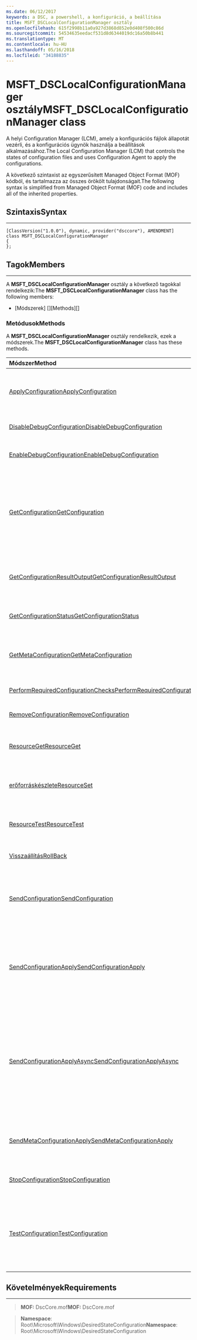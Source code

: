 ```yaml
---
ms.date: 06/12/2017
keywords: a DSC, a powershell, a konfiguráció, a beállítása
title: MSFT_DSCLocalConfigurationManager osztály
ms.openlocfilehash: 615f2998b11a0a927d3868d852e0d408f500c86d
ms.sourcegitcommit: 54534635eedacf531d8d6344019dc16a50b8b441
ms.translationtype: MT
ms.contentlocale: hu-HU
ms.lasthandoff: 05/16/2018
ms.locfileid: "34188835"
---
```

# <a name="msftdsclocalconfigurationmanager-class"></a><span data-ttu-id="5fd81-103">MSFT_DSCLocalConfigurationManager osztály</span><span class="sxs-lookup"><span data-stu-id="5fd81-103">MSFT_DSCLocalConfigurationManager class</span></span>

<span data-ttu-id="5fd81-104">A helyi Configuration Manager (LCM), amely a konfigurációs fájlok állapotát vezérli, és a konfigurációs ügynök használja a beállítások alkalmazásához.</span><span class="sxs-lookup"><span data-stu-id="5fd81-104">The Local Configuration Manager (LCM) that controls the states of configuration files and uses Configuration Agent to apply the configurations.</span></span>

<span data-ttu-id="5fd81-105">A következő szintaxist az egyszerűsített Managed Object Format (MOF) kódból, és tartalmazza az összes örökölt tulajdonságait.</span><span class="sxs-lookup"><span data-stu-id="5fd81-105">The following syntax is simplified from Managed Object Format (MOF) code and includes all of the inherited properties.</span></span>

## <a name="syntax"></a><span data-ttu-id="5fd81-106">Szintaxis</span><span class="sxs-lookup"><span data-stu-id="5fd81-106">Syntax</span></span>
------

``` syntax
[ClassVersion("1.0.0"), dynamic, provider("dsccore"), AMENDMENT]
class MSFT_DSCLocalConfigurationManager
{
};
```

## <a name="members"></a><span data-ttu-id="5fd81-107">Tagok</span><span class="sxs-lookup"><span data-stu-id="5fd81-107">Members</span></span>
-------

<span data-ttu-id="5fd81-108">A **MSFT_DSCLocalConfigurationManager** osztály a következő tagokkal rendelkezik:</span><span class="sxs-lookup"><span data-stu-id="5fd81-108">The **MSFT_DSCLocalConfigurationManager** class has the following members:</span></span>

-   <span data-ttu-id="5fd81-109">[Módszerek] []</span><span class="sxs-lookup"><span data-stu-id="5fd81-109">[Methods][]</span></span>

### <a name="methods"></a><span data-ttu-id="5fd81-110">Metódusok</span><span class="sxs-lookup"><span data-stu-id="5fd81-110">Methods</span></span>

<span data-ttu-id="5fd81-111">A **MSFT_DSCLocalConfigurationManager** osztály rendelkezik, ezek a módszerek.</span><span class="sxs-lookup"><span data-stu-id="5fd81-111">The **MSFT_DSCLocalConfigurationManager** class has these methods.</span></span>

|<span data-ttu-id="5fd81-112">Módszer</span><span class="sxs-lookup"><span data-stu-id="5fd81-112">Method</span></span> |<span data-ttu-id="5fd81-113">Leírás</span><span class="sxs-lookup"><span data-stu-id="5fd81-113">Description</span></span> |
|:--- |:---|
| [<span data-ttu-id="5fd81-114">ApplyConfiguration</span><span class="sxs-lookup"><span data-stu-id="5fd81-114">ApplyConfiguration</span></span>](msft-dsclocalconfigurationmanager-applyconfiguration.md)| <span data-ttu-id="5fd81-115">A konfigurációs ügynök használja a beállítások, amelyek függőben van.</span><span class="sxs-lookup"><span data-stu-id="5fd81-115">Uses the Configuration Agent to apply the configuration that is pending.</span></span>|
| [<span data-ttu-id="5fd81-116">DisableDebugConfiguration</span><span class="sxs-lookup"><span data-stu-id="5fd81-116">DisableDebugConfiguration</span></span>](msft-dsclocalconfigurationmanager-disabledebugconfiguration.md)| <span data-ttu-id="5fd81-117">Letiltja a DSC-erőforrás hibakeresés.</span><span class="sxs-lookup"><span data-stu-id="5fd81-117">Disables DSC resource debugging.</span></span>|
| [<span data-ttu-id="5fd81-118">EnableDebugConfiguration</span><span class="sxs-lookup"><span data-stu-id="5fd81-118">EnableDebugConfiguration</span></span>](msft-dsclocalconfigurationmanager-enabledebugconfiguration.md)| <span data-ttu-id="5fd81-119">A DSC-erőforrás hibakeresésének engedélyezése.</span><span class="sxs-lookup"><span data-stu-id="5fd81-119">Enables DSC resource debugging.</span></span>|
| [<span data-ttu-id="5fd81-120">GetConfiguration</span><span class="sxs-lookup"><span data-stu-id="5fd81-120">GetConfiguration</span></span>](msft-dsclocalconfigurationmanager-getconfiguration.md)| <span data-ttu-id="5fd81-121">A konfigurációs dokumentum küld a felügyelt csomóponthoz, és használja a **beolvasása** módszert a beállítások a konfigurációs ügynök.</span><span class="sxs-lookup"><span data-stu-id="5fd81-121">Sends the configuration document to the managed node and uses the **Get** method of the Configuration Agent to apply the configuration.</span></span>|
| [<span data-ttu-id="5fd81-122">GetConfigurationResultOutput</span><span class="sxs-lookup"><span data-stu-id="5fd81-122">GetConfigurationResultOutput</span></span>](msft-dsclocalconfigurationmanager-getconfigurationresultoutput.md)| <span data-ttu-id="5fd81-123">Egy adott feladat vonatkozó konfigurációs ügynök kimenetének beolvasása.</span><span class="sxs-lookup"><span data-stu-id="5fd81-123">Gets the Configuration Agent output relating to a specific job.</span></span>|
| [<span data-ttu-id="5fd81-124">GetConfigurationStatus</span><span class="sxs-lookup"><span data-stu-id="5fd81-124">GetConfigurationStatus</span></span>](msft-dsclocalconfigurationmanager-getconfigurationstatus.md)| <span data-ttu-id="5fd81-125">A konfigurációs állapotának előzménye beolvasása.</span><span class="sxs-lookup"><span data-stu-id="5fd81-125">Get the configuration status history.</span></span>|
| [<span data-ttu-id="5fd81-126">GetMetaConfiguration</span><span class="sxs-lookup"><span data-stu-id="5fd81-126">GetMetaConfiguration</span></span>](msft-dsclocalconfigurationmanager-getmetaconfiguration.md)| <span data-ttu-id="5fd81-127">Lekérdezi a megadott konfigurációs ügynök szabályozzák, hogy LCM beállításokat.</span><span class="sxs-lookup"><span data-stu-id="5fd81-127">Gets the LCM settings that are used to control Configuration Agent.</span></span>|
| [<span data-ttu-id="5fd81-128">PerformRequiredConfigurationChecks</span><span class="sxs-lookup"><span data-stu-id="5fd81-128">PerformRequiredConfigurationChecks</span></span>](msft-dsclocalconfigurationmanager-performrequiredconfigurationchecks.md)| <span data-ttu-id="5fd81-129">A konzisztencia-ellenőrzés indítása.</span><span class="sxs-lookup"><span data-stu-id="5fd81-129">Starts the consistency check.</span></span>|
| [<span data-ttu-id="5fd81-130">RemoveConfiguration</span><span class="sxs-lookup"><span data-stu-id="5fd81-130">RemoveConfiguration</span></span>](msft-dsclocalconfigurationmanager-removeconfiguration.md)| <span data-ttu-id="5fd81-131">Eltávolítja a konfigurációs fájlok.</span><span class="sxs-lookup"><span data-stu-id="5fd81-131">Removes the configuration files.</span></span>|
| [<span data-ttu-id="5fd81-132">ResourceGet</span><span class="sxs-lookup"><span data-stu-id="5fd81-132">ResourceGet</span></span>](msft-dsclocalconfigurationmanager-resourceget.md)| <span data-ttu-id="5fd81-133">Közvetlenül meghívja a **beolvasása** DSC erőforrás metódust.</span><span class="sxs-lookup"><span data-stu-id="5fd81-133">Directly calls the **Get** method of a DSC resource.</span></span>|
| [<span data-ttu-id="5fd81-134">erőforráskészlete</span><span class="sxs-lookup"><span data-stu-id="5fd81-134">ResourceSet</span></span>](msft-dsclocalconfigurationmanager-resourceset.md)| <span data-ttu-id="5fd81-135">Közvetlenül meghívja a **beállítása** DSC erőforrás metódust.</span><span class="sxs-lookup"><span data-stu-id="5fd81-135">Directly calls the **Set** method of a DSC resource.</span></span>|
| [<span data-ttu-id="5fd81-136">ResourceTest</span><span class="sxs-lookup"><span data-stu-id="5fd81-136">ResourceTest</span></span>](msft-dsclocalconfigurationmanager-resourcetest.md)| <span data-ttu-id="5fd81-137">Közvetlenül meghívja a **teszt** DSC erőforrás metódust.</span><span class="sxs-lookup"><span data-stu-id="5fd81-137">Directly calls the **Test** method of a DSC resource.</span></span>|
| [<span data-ttu-id="5fd81-138">Visszaállítás</span><span class="sxs-lookup"><span data-stu-id="5fd81-138">RollBack</span></span>](msft-dsclocalconfigurationmanager-rollback.md)| <span data-ttu-id="5fd81-139">Vissza az előző konfigurációt összesíti.</span><span class="sxs-lookup"><span data-stu-id="5fd81-139">Rolls back to a previous configuration.</span></span>|
| [<span data-ttu-id="5fd81-140">SendConfiguration</span><span class="sxs-lookup"><span data-stu-id="5fd81-140">SendConfiguration</span></span>](msft-dsclocalconfigurationmanager-sendconfiguration.md)| <span data-ttu-id="5fd81-141">A konfigurációs dokumentum küld a felügyelt csomóponthoz, és menti a függőben lévő módosítása.</span><span class="sxs-lookup"><span data-stu-id="5fd81-141">Sends the configuration document to the managed node and saves it as a pending change.</span></span>|
| [<span data-ttu-id="5fd81-142">SendConfigurationApply</span><span class="sxs-lookup"><span data-stu-id="5fd81-142">SendConfigurationApply</span></span>](msft-dsclocalconfigurationmanager-sendconfigurationapply.md)| <span data-ttu-id="5fd81-143">A konfigurációs dokumentum küld a felügyelt csomóponthoz, és a konfigurációs ügynök segítségével a konfiguráció alkalmazásához.</span><span class="sxs-lookup"><span data-stu-id="5fd81-143">Sends the configuration document to the managed node and uses the Configuration Agent to apply the configuration.</span></span>|
| [<span data-ttu-id="5fd81-144">SendConfigurationApplyAsync</span><span class="sxs-lookup"><span data-stu-id="5fd81-144">SendConfigurationApplyAsync</span></span>](msft-dsclocalconfigurationmanager-sendconfigurationapplyasync.md)| <span data-ttu-id="5fd81-145">A konfigurációs dokumentum küldeni a felügyelt csomóponthoz, és indítsa el a beállítások a konfigurációs ügynök használatával.</span><span class="sxs-lookup"><span data-stu-id="5fd81-145">Send the configuration document to the managed node and start using the Configuration Agent to apply the configuration.</span></span> <span data-ttu-id="5fd81-146">Használható GetConfigurationResultOutput eredmény kimeneti beolvasásához.</span><span class="sxs-lookup"><span data-stu-id="5fd81-146">Use GetConfigurationResultOutput to retrieve result output.</span></span>|
| [<span data-ttu-id="5fd81-147">SendMetaConfigurationApply</span><span class="sxs-lookup"><span data-stu-id="5fd81-147">SendMetaConfigurationApply</span></span>](msft-dsclocalconfigurationmanager-sendmetaconfigurationapply.md)| <span data-ttu-id="5fd81-148">Beállítja a LCM beállítások konfigurációs ügynök használt.</span><span class="sxs-lookup"><span data-stu-id="5fd81-148">Sets the LCM settings that are used to control the Configuration Agent.</span></span>|
| [<span data-ttu-id="5fd81-149">StopConfiguration</span><span class="sxs-lookup"><span data-stu-id="5fd81-149">StopConfiguration</span></span>](msft-dsclocalconfigurationmanager-stopconfiguration.md)| <span data-ttu-id="5fd81-150">A folyamatban lévő konfigurációs leáll.</span><span class="sxs-lookup"><span data-stu-id="5fd81-150">Stops the configuration that is in progress.</span></span>|
| [<span data-ttu-id="5fd81-151">TestConfiguration</span><span class="sxs-lookup"><span data-stu-id="5fd81-151">TestConfiguration</span></span>](msft-dsclocalconfigurationmanager-testconfiguration.md)| <span data-ttu-id="5fd81-152">A konfigurációs dokumentum küld a felügyelt csomóponthoz, és a jelenlegi konfiguráció alapján a dokumentum ellenőrzi.</span><span class="sxs-lookup"><span data-stu-id="5fd81-152">Sends the configuration document to the managed node and verifies the current configuration against the document.</span></span>|





## <a name="requirements"></a><span data-ttu-id="5fd81-153">Követelmények</span><span class="sxs-lookup"><span data-stu-id="5fd81-153">Requirements</span></span>
------------
><span data-ttu-id="5fd81-154">**MOF:** DscCore.mof</span><span class="sxs-lookup"><span data-stu-id="5fd81-154">**MOF:** DscCore.mof</span></span>

><span data-ttu-id="5fd81-155">**Namespace**: Root\Microsoft\Windows\DesiredStateConfiguration</span><span class="sxs-lookup"><span data-stu-id="5fd81-155">**Namespace**: Root\Microsoft\Windows\DesiredStateConfiguration</span></span>